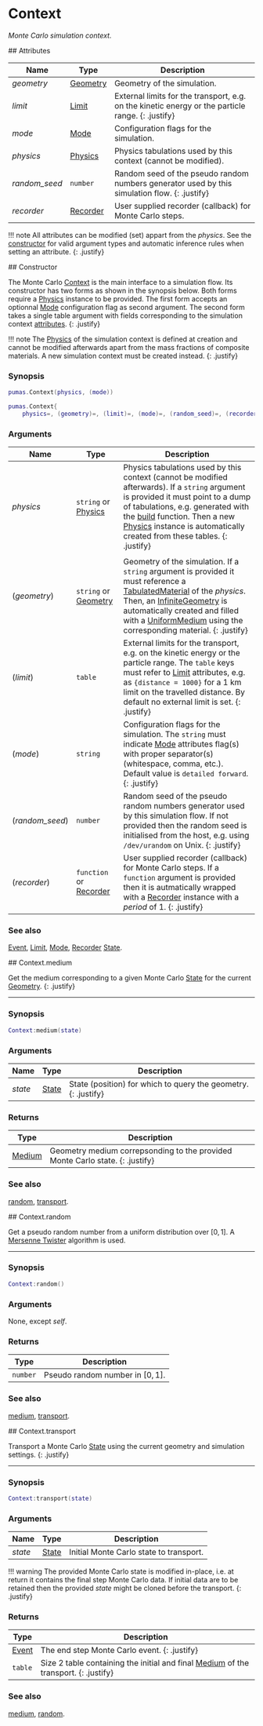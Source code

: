 # Context
_Monte Carlo simulation context._


<div markdown="1" class="shaded-box fancy">
## Attributes

|Name|Type|Description|
|----|----|-----------|
|*geometry*    |[Geometry](../Geometry.md)      | Geometry of the simulation. |
|*limit*       |[Limit](Limit.md)               | External limits for the transport, e.g. on the kinetic energy or the particle range. {: .justify} |
|*mode*        |[Mode](Mode.md)                 | Configuration flags for the simulation. |
|*physics*     |[Physics](../physics/Physics.md)| Physics tabulations used by this context (cannot be modified). |
|*random\_seed*|`number`                        | Random seed of the pseudo random numbers generator used by this simulation flow. {: .justify} |
|*recorder*    |[Recorder](Recorder.md)         | User supplied recorder (callback) for Monte Carlo steps. |

!!! note
    All attributes can be modified (set) appart from the *physics*. See the
    [constructor](#constructor) for valid argument types and automatic inference
    rules when setting an attribute.
    {: .justify}

</div>


<div markdown="1" class="shaded-box fancy">
## Constructor

The Monte Carlo [Context](Context.md) is the main interface to a simulation
flow. Its constructor has two forms as shown in the synopsis below. Both forms
require a [Physics](../physics/Physics.md) instance to be provided. The first
form accepts an optionnal [Mode](Mode.md) configuration flag as second argument.
The second form takes a single table argument with fields corresponding to the
simulation context [attributes](#attributes).
{: .justify}

!!! note
    The [Physics](../physics/Physics.md) of the simulation context is defined at
    creation and cannot be modified afterwards apart from the mass fractions
    of composite materials. A new simulation context must be created instead.
    {: .justify}

### Synopsis

```lua
pumas.Context(physics, (mode))

pumas.Context{
    physics=, (geometry)=, (limit)=, (mode)=, (random_seed)=, (recorder)=}
```

### Arguments

|Name|Type|Description|
|----|----|-----------|
|*physics*       |`string` or [Physics](../physics/Physics.md)| Physics tabulations used by this context (cannot be modified afterwards). If a `string` argument is provided it must point to a dump of tabulations, e.g. generated with the [build](../physics/build.md) function. Then a new [Physics](../physics/Physics.md) instance is automatically created from these tables. {: .justify} |
|||
|(*geometry*)    |`string` or [Geometry](../Geometry.md)      | Geometry of the simulation. If a `string` argument is provided it must reference a [TabulatedMaterial](../physics/TabulatedMaterial.md) of the *physics*. Then, an [InfiniteGeometry](../geometry/InfiniteGeometry.md) is automatically created and filled with a [UniformMedium](../medium/UniformMedium.md) using the corresponding material. {: .justify} |
|(*limit*)       |`table`                                        | External limits for the transport, e.g. on the kinetic energy or the particle range. The `table` keys must refer to [Limit](Limit.md) attributes, e.g. as `{distance = 1000}` for a 1 km limit on the travelled distance. By default no external limit is set. {: .justify} |
|(*mode*)        |`string`                 | Configuration flags for the simulation. The `string` must indicate [Mode](Mode.md) attributes flag(s) with proper separator(s) (whitespace, comma, etc.). Default value is `detailed forward`. {: .justify} |
|(*random\_seed*)|`number`                                    | Random seed of the pseudo random numbers generator used by this simulation flow. If not provided then the random seed is initialised from the host, e.g. using `/dev/urandom` on Unix. {: .justify} |
|(*recorder*)    |`function` or [Recorder](Recorder.md)       | User supplied recorder (callback) for Monte Carlo steps. If a `function` argument is provided then it is autmatically wrapped with a [Recorder](Recorder.md) instance with a *period* of 1. {: .justify} |

### See also

[Event](Event.md),
[Limit](Limit.md),
[Mode](Mode.md),
[Recorder](Recorder.md)
[State](State.md).
</div>


<div markdown="1" class="shaded-box fancy">
## Context.medium

Get the medium corresponding to a given Monte Carlo [State](State.md) for the
current [Geometry](../Geometry.md).
{: .justify}

---

### Synopsis

```lua
Context:medium(state)
```

### Arguments

|Name|Type|Description|
|----|----|-----------|
|*state*|[State](State.md)| State (position) for which to query the geometry. {: .justify}|

### Returns

|Type|Description|
|----|-----------|
|[Medium](../Medium.md)| Geometry medium correpsonding to the provided Monte Carlo state. {: .justify}|

### See also

[random](#contextrandom),
[transport](#contexttransport).
</div>


<div markdown="1" class="shaded-box fancy">
## Context.random

Get a pseudo random number from a uniform distribution over $[0,1]$. A [Mersenne
Twister](https://en.wikipedia.org/wiki/Mersenne_Twister) algorithm is used.

---

### Synopsis

```lua
Context:random()
```

### Arguments

None, except *self*.

### Returns

|Type|Description|
|----|-----------|
|`number`| Pseudo random number in $[0, 1]$.|

### See also

[medium](#contextmedium),
[transport](#contexttransport).
</div>


<div markdown="1" class="shaded-box fancy">
## Context.transport

Transport a Monte Carlo [State](State.md) using the current geometry and
simulation settings.
{: .justify}

---

### Synopsis

```lua
Context:transport(state)
```

### Arguments

|Name|Type|Description|
|----|----|-----------|
|*state*|[State](State.md)| Initial Monte Carlo state to transport.|

!!! warning
    The provided Monte Carlo state is modified in-place, i.e. at return it
    contains the final step Monte Carlo data. If initial data are to be retained
    then the provided *state* might be cloned before the transport.
    {: .justify}

### Returns

|Type|Description|
|----|-----------|
|[Event](Event.md)| The end step Monte Carlo event. {: .justify} |
|`table`          | Size 2 table containing the initial and final [Medium](../Medium.md) of the transport. {: .justify} |

### See also

[medium](#contextmedium),
[random](#contextrandom).
</div>
